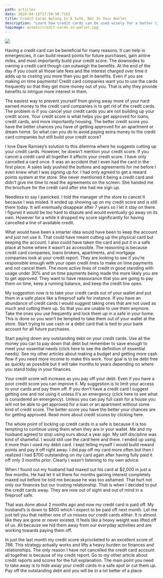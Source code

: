 ```yaml
---
path: articles
date: 2020-04-15T17:50:56.716Z
title: Credit Cards Belong In A Safe, Not In Your Wallet
description: "Learn how credit cards can be used wisely for a better life "
topimage: assets/credit-cards-in-wallet.jpg
---
```

<!--StartFragment-->

![](/assets/credit-cards-in-wallet.jpg)

Having a credit card can be beneficial for many reasons. It can help in emergencies, it can build reward points for future purchases, gain airline miles, and most importantly build your credit score. The downsides to owning a credit card though can outweigh the benefits. At the end of the day if you count all those late fees and the interest charged over time it adds up to costing you more than you get in benefits. Even if you are making on time payments! Credit card companies want you to use the cards frequently so that they get more money out of you. That is why they provide benefits to intrigue more interest in them.



The easiest way to prevent yourself from giving away more of your hard earned money to the credit card companies is to get rid of the credit cards. The problem is if you cancel your credit cards you are not building up your credit score. Your credit score is what helps you get approved for loans, credit cards, and more importantly housing. The better credit score you have the better chances you have of getting approved for an apartment or dream home. So what can you do to avoid paying extra money to the credit card companies but still build your credit score?



I love Dave Ramsey’s solution to this dilemma where he suggests cutting up your credit cards. However, he doesn’t mention your credit score. If you cancel a credit card all together it affects your credit score. I have only cancelled a card once. It was an accident that I even had the card in the first place. A sales lady pushed the buttons and agreements for me before I even knew what I was signing up for. I had only agreed to get a reward points system at the store. She never mentioned it being a credit card and didn’t give me time to read the agreements on the screen. She handed me the brochure for the credit card after she had me sign up.



Needless to say I panicked. I told the manager of the store to cancel it because I was misled. It ended up showing up on my credit score and is still there today. It will eventually disappear after 7 years so I let it stay on there. I figured it would be too hard to dispute and would eventually go away on its own. However for a while it dropped my score significantly for having cancelled a line of available credit.



What would have been a smarter idea would have been to keep the account and just not use it. That could have meant cutting up the physical card but keeping the account. I also could have taken the card and put it in a safe place at home where it wasn’t as accessible. The reasoning is because credit card companies, loans brokers, apartments, and mortgage companies look at your credit report. They are looking to see if you’re responsible enough with your open credit lines to make on time payments and not cancel them. The more active lines of credit in good standing with usage under 30% and on time payments being made the more likely you are to get approved. They want to have reassurance that you are going to pay them on time, keep a running balance, and keep the credit line open.



My suggestion now is to take your credit cards out of your wallet and put them in a safe place like a fireproof safe for instance. If you have an abundance of credit cards I would suggest taking ones that are not used as much and cutting them up. So that you are unable to use them anymore. Take the ones you use frequently and lock them up in a safe in your home. This is done so you won’t be tempted to take them out of your wallet at the store. Start trying to use cash or a debit card that is tied to your bank account for all future purchases.



Start paying down any outstanding debt on your credit cards. Use all the money you can to pay down that debt but remember to save enough to meet your essential needs (click here to see the definition of essential needs). See my other articles about making a budget and getting more cash flow if you need more income to make this work. Your goal is to be debt free as quickly as possible but it will take months to years depending on where you stand today in your finances.



Your credit score will increase as you pay off your debt. Even if you have a poor credit score you can improve it. My suggestion is to limit your access to your cards and pay them off. If you don’t have a credit card I suggest getting one and not using it unless it's an emergency (click here to see what is considered an emergency). Unless you can pay full cash for a house you will not be able to get approved for a loan or an apartment without some kind of credit score. The better score you have the better your chances are for getting approved. Read more about credit scores by clicking here.



The whole point of locking up credit cards in a safe is because it is too tempting to continue using them when they are in your wallet. Me and my husband agreed to stop using ours about a year ago. My self discipline was kind of shameful. I would still use the card here and there. I ended up using it more than I used my debit card. I kept telling myself I would build reward points and pay it off right away. I did pay off my card more often but then I realized I had $700 outstanding on my card again after having fully paid it off only 3 months prior. Clearly I wasn’t listening to my own advice.



When I found out my husband had maxed out his card at $2,000 in just a few months. He had let it sit there for months gaining interest completely maxed out before he told me because he was too ashamed. That hurt not only our finances but our trusting relationship. That is when I decided to put the credit cards away. They are now out of sight and out of mind in a fireproof safe.



That was done about 2 months ago and now my credit card is paid off. My husband’s is down to $800 which I expect to be paid off next month. Let me just tell you that neither one of us misses our credit cards either. It is almost like they are gone or never existed. It feels like a heavy weight was lifted off of us. All because we hid them away from our everyday activities and are working towards paying them off.



In just the last month my credit score skyrocketed to an excellent score of 786. This strategy actually works and lifts a heavy burden on finances and relationships. The only reason I have not cancelled the credit card account all together is because of my credit report. Go to my other article about credit reports and scores for the full explanation. The main point you need to take away is to hide away your credit cards in a safe spot or cut them up. Pay off the outstanding debt and you will be in a lot better of a place.



<!--EndFragment-->